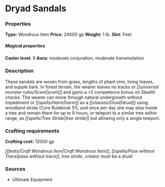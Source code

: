 ﻿---
Title: "Dryad Sandals"
Type: "Wondrous Item"
Price: "24000 gp"
Weight: "1 lb."
Slot: "Feet"
Caster level: "9"
Aura: "moderate conjuration, moderate transmutation"
Description: |
  "These sandals are woven from grass, lengths of pliant vine, living leaves, and supple bark. In forest terrain, the wearer leaves no tracks or scent and gains a +2 competence bonus on Stealth checks. The wearer can move through natural undergrowth without impediment or harm as a druid using woodland stride (_Core Rulebook_ 51), and once per day she may step inside a tree and remain there for up to 9 hours, or teleport to a similar tree within range, as _tree stride_ but allowing only a single teleport."
Crafting cost: "12000 gp"
Sources: "['Ultimate Equipment']"
---

# Dryad Sandals

### Properties

**Type:** Wondrous Item **Price:** 24000 gp **Weight:** 1 lb. **Slot:** Feet

##### Magical properties

**Caster level:** 9 **Aura:** moderate conjuration, moderate transmutation

### Description

These sandals are woven from grass, lengths of pliant vine, living leaves, and supple bark. In forest terrain, the wearer leaves no tracks or _[[universal monster rules/Scent|scent]]_ and gains a +2 competence bonus on Stealth checks. The wearer can move through natural undergrowth without impediment or _[[spells/Harm|harm]]_ as a _[[classes/Druid|druid]]_ using woodland stride (Core Rulebook 51), and once per day she may step inside a tree and remain there for up to 9 hours, or teleport to a similar tree within range, as _[[spells/Tree Stride|tree stride]]_ but allowing only a single teleport.

### Crafting requirements

**Crafting cost:** 12000 gp

_[[feats/Craft Wondrous Item|Craft Wondrous Item]]_, _[[spells/Pass without Trace|pass without trace]]_, _tree stride_, creator must be a _druid_

### Sources

* Ultimate Equipment